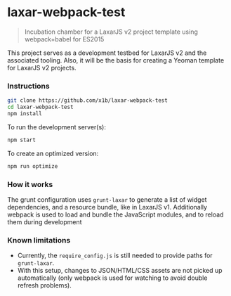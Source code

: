# laxar-webpack-test

> Incubation chamber for a LaxarJS v2 project template using webpack+babel for ES2015

This project serves as a development testbed for LaxarJS v2 and the associated tooling.
Also, it will be the basis for creating a Yeoman template for LaxarJS v2 projects.


### Instructions

```sh
git clone https://github.com/x1b/laxar-webpack-test
cd laxar-webpack-test
npm install
```

To run the development server(s):

```sh
npm start
```

To create an optimized version:

```sh
npm run optimize
```


### How it works

The grunt configuration uses `grunt-laxar` to generate a list of widget dependencies, and a resource bundle, like in LaxarJS v1.
Additionally webpack is used to load and bundle the JavaScript modules, and to reload them during development


### Known limitations

 - Currently, the `require_config.js` is still needed to provide paths for `grunt-laxar`.
 - With this setup, changes to JSON/HTML/CSS assets are not picked up automatically (only webpack is used for watching to avoid double refresh problems).
